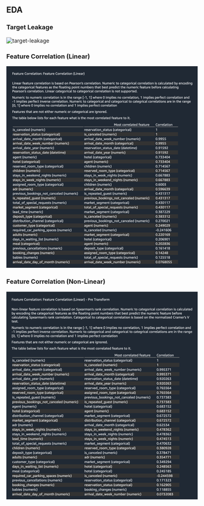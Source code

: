 ## EDA

### Target Leakage 
![target-leakage](.././img/)

### Feature Correlation (Linear)
![lfc](.././img/linear-fc-pre-transform.png)


### Feature Correlation (Non-Linear)
![nlfc](.././img/nonlinear-fc-pre-transform.png)


